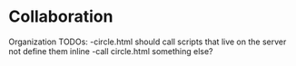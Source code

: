 Collaboration
=============

Organization TODOs:
-circle.html should call scripts that live on the server not define them inline
-call circle.html something else?
